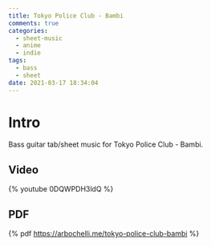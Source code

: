 ```yaml
---
title: Tokyo Police Club - Bambi
comments: true
categories:
  - sheet-music
  - anime
  - indie
tags:
  - bass
  - sheet
date: 2021-03-17 18:34:04
---
```


# Intro
Bass guitar tab/sheet music for Tokyo Police Club - Bambi.

## Video
{% youtube 0DQWPDH3ldQ %}

## PDF
{% pdf https://arbochelli.me/tokyo-police-club-bambi %}
